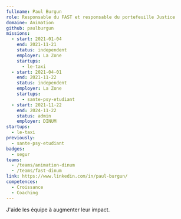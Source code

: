 ```yaml
---
fullname: Paul Burgun
role: Responsable du FAST et responsable du portefeuille Justice
domaine: Animation
github: paulburgun
missions:
  - start: 2021-01-04
    end: 2021-11-21
    status: independent
    employer: La Zone
    startups:
      - le-taxi
  - start: 2021-04-01
    end: 2021-11-22
    status: independent
    employer: La Zone
    startups:
      - sante-psy-etudiant
  - start: 2021-11-22
    end: 2024-11-22
    status: admin
    employer: DINUM
startups:
  - le-taxi
previously:
  - sante-psy-etudiant
badges:
  - segur
teams:
  - /teams/animation-dinum
  - /teams/fast-dinum
link: https://www.linkedin.com/in/paul-burgun/
competences:
  - Croissance
  - Coaching
---
```

J'aide les équipe à augmenter leur impact.
